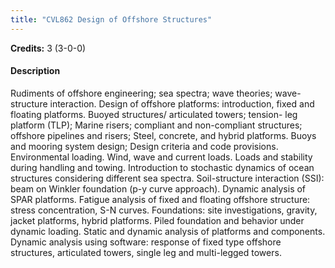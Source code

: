 ```yaml
---
title: "CVL862 Design of Offshore Structures"
---
```

**Credits:** 3 (3-0-0)

#### Description
Rudiments of offshore engineering; sea spectra; wave theories; wave- structure interaction. Design of offshore platforms: introduction, fixed and floating platforms. Buoyed structures/ articulated towers; tension- leg platform (TLP); Marine risers; compliant and non-compliant structures; offshore pipelines and risers; Steel, concrete, and hybrid platforms. Buoys and mooring system design; Design criteria and code provisions. Environmental loading. Wind, wave and current loads. Loads and stability during handling and towing. Introduction to stochastic dynamics of ocean structures considering different sea spectra. Soil-structure interaction (SSI): beam on Winkler foundation (p-y curve approach). Dynamic analysis of SPAR platforms. Fatigue analysis of fixed and floating offshore structure: stress concentration, S-N curves. Foundations: site investigations, gravity, jacket platforms, hybrid platforms. Piled foundation and behavior under dynamic loading. Static and dynamic analysis of platforms and components. Dynamic analysis using software: response of fixed type offshore structures, articulated towers, single leg and multi-legged towers.